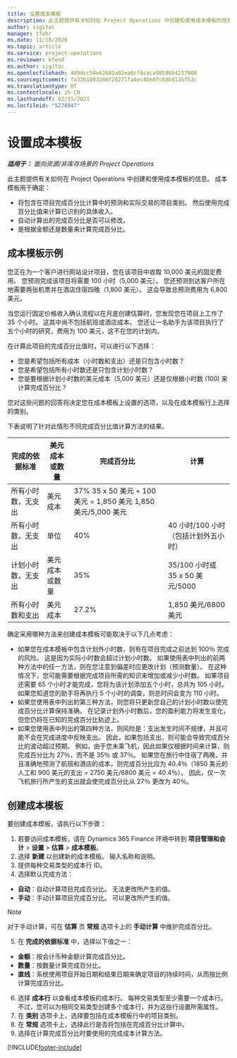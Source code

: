 ```yaml
---
title: 设置成本模板
description: 此主题提供有关如何在 Project Operations 中创建和使用成本模板的信息。
author: sigitac
manager: tfehr
ms.date: 11/18/2020
ms.topic: article
ms.service: project-operations
ms.reviewer: kfend
ms.author: sigitac
ms.openlocfilehash: 4d9dcc54e62682a02ea6cf8caca90586b4217908
ms.sourcegitcommit: fa32b1893286f20271fa4ec4be8fc68bd135f53c
ms.translationtype: HT
ms.contentlocale: zh-CN
ms.lasthandoff: 02/15/2021
ms.locfileid: "5278947"
---
```

# <a name="set-up-cost-templates"></a>设置成本模板

_**适用于：** 面向资源/非库存场景的 Project Operations_


此主题提供有关如何在 Project Operations 中创建和使用成本模板的信息。 成本模板用于确定：

- 将包含在项目完成百分比计算中的预测和实际交易的项目类别。 然后使用完成百分比值来计算已识别的具体收入。
- 自动计算出的完成百分比是否可以修改。
- 是根据金额还是数量来计算完成百分比。

## <a name="cost-template-example"></a>成本模板示例

您正在为一个客户进行网站设计项目，您在该项目中收取 10,000 美元的固定费用。 您预测完成该项目将需要 100 小时（5,000 美元）。 您还预测到达客户所在地需要两张机票并在酒店住宿四晚（1,800 美元）。 这会导致总预测费用为 6,800 美元。

当您运行固定价格收入确认流程以在月底创建估算时，您发现您在项目上工作了 35 个小时。 这其中尚不包括航班或酒店成本。 您还让一名助手为该项目执行了五个小时的研究，费用为 100 美元，这不在您的计划内。

在计算此项目的完成百分比值时，可以进行以下选择：

- 您是希望包括所有成本（小时数和支出）还是只包含小时数？
- 您是希望包括所有小时数还是只包含计划小时数？
- 您是要根据计划小时数的美元成本（5,000 美元）还是仅根据小时数 (100) 来计算完成百分比？

您对这些问题的回答将决定您在成本模板上设置的选项，以及在成本模板行上选择的类别。

下表说明了针对此情形不同完成百分比值计算方法的结果。

| 完成的依据标准 | 美元成本或数量 | 完成百分比 | 计算 |
| --- | --- | --- | --- |
| 所有小时数，无支出 | 美元成本 | 37% 35 x 50 美元 + 100 美元 = 1,850 美元 1,850 美元/5,000 美元 |
| 所有小时数，无支出 | 单位 | 40% | 40 小时/100 小时（包括计划外五小时） |
| 计划小时数，无支出 | 美元成本或数量 | 35% | 35/100 小时或 35 x 50 美元/5000 |
| 所有小时数和支出 | 美元成本 | 27.2% | 1,850 美元/6800 美元 |

确定采用哪种方法来创建成本模板可能取决于以下几点考虑：

- 如果您在成本模板中包含计划外小时数，则有在项目完成之前达到 100％ 完成的风险。 这是因为实际小时数会超过计划小时数。 如果使用表中列出的前两种方法中的任一方法，则在您注意到偏差时应更改计划（预测数量）。 在这种情况下，您可能需要根据完成项目所需的知识来增加或减少小时数。 如果项目还需要 65 个小时才能完成，您将为该计划添加五个小时，总共为 105 小时。 如果您知道您的助手将再执行 5 个小时的调查，则总时间会变为 110 小时。
- 如果您使用表中列出的第三种方法，则您将只更新您自己的计划小时数以使完成百分比计算保持准确。 在记录计划外小时数后，您的盈利能力将发生变化，但您仍将在已知的完成百分比轨迹上。
- 如果您使用表中列出的第四种方法，则风险是：支出发生时间不规律，并且可能不会在完成进度中反映支出。 因此，如果包括支出，则可能会导致完成百分比的波动超过预期。 例如，由于您未乘飞机，因此如果仅根据时间来计算，则完成百分比为 27％，而不是 35％ 或 37％。 如果您在旅行中住宿了两晚，并且准确地预测了航班和酒店的成本，则完成百分比应为 40.4％（1850 美元的人工和 900 美元的支出 = 2750 美元/6800 美元 = 40.4％）。 因此，仅一次飞机旅行所产生的支出就会使完成百分比从 27％ 更改为 40％。

## <a name="create-cost-templates"></a>创建成本模板
要创建成本模板，请执行以下步骤：

1. 若要访问成本模板，请在 Dynamics 365 Finance 环境中转到 **项目管理和会计** > **设置** > **估算** > **成本模板**。
2. 选择 **新建** 以创建新的成本模板。 输入名称和说明。
3. 提供每种交易类型的成本行 ID。
4. 选择默认完成方法：

  - **自动**：自动计算项目完成百分比。 无法更改所产生的值。
  - **手动**：手动计算项目完成百分比。 可以更改所产生的值。

  > [!NOTE]
  > 对于手动计算，可在 **估算** 页 **常规** 选项卡上的 **手动计算** 中维护完成百分比。

5. 在 **完成的依据标准** 中，选择以下值之一：

  - **金额**：按会计币种金额计算完成百分比。
  - **数量**：按数量计算完成百分比。
  - **直线**：系统使用项目开始日期和结束日期来确定项目的持续时间，从而按比例计算完成百分比。

6. 选择 **成本行** 以查看成本模板的成本行。 每种交易类型至少需要一个成本行。 不过，您可以为相同交易类型创建多个成本行，并为这些行设置所需属性。
7. 在 **类别** 选项卡上，选择要包括在成本模板行中的项目类别。
8. 在 **常规** 选项卡上，选择此行是否将包括在完成百分比计算中。
9. 选择在计算完成百分比时要使用的完成成本计算方法。


[!INCLUDE[footer-include](../includes/footer-banner.md)]
